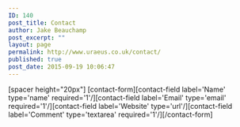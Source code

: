 ```yaml
---
ID: 140
post_title: Contact
author: Jake Beauchamp
post_excerpt: ""
layout: page
permalink: http://www.uraeus.co.uk/contact/
published: true
post_date: 2015-09-19 10:06:47
---
```

[spacer height="20px"] [contact-form][contact-field label='Name' type='name' required='1'/][contact-field label='Email' type='email' required='1'/][contact-field label='Website' type='url'/][contact-field label='Comment' type='textarea' required='1'/][/contact-form]